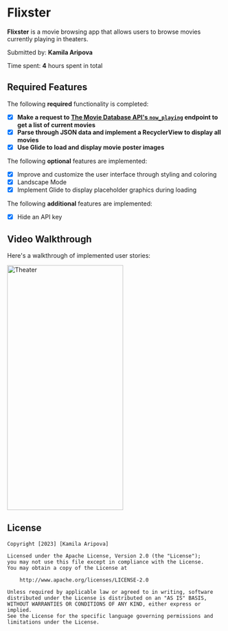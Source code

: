 # Flixster
**Flixster** is a movie browsing app that allows users to browse movies currently playing in theaters.

Submitted by: **Kamila Aripova**

Time spent: **4** hours spent in total

## Required Features

The following **required** functionality is completed:

- [X] **Make a request to [The Movie Database API's `now_playing`](https://developers.themoviedb.org/3/movies/get-now-playing) endpoint to get a list of current movies**
- [X] **Parse through JSON data and implement a RecyclerView to display all movies**
- [X] **Use Glide to load and display movie poster images**

The following **optional** features are implemented:

- [X] Improve and customize the user interface through styling and coloring
- [X] Landscape Mode
- [X] Implement Glide to display placeholder graphics during loading
  
The following **additional** features are implemented:

- [X] Hide an API key

## Video Walkthrough

Here's a walkthrough of implemented user stories:

<img src='./app/src/main/res/drawable/record.gif' title='Movie' width='270' height='570' alt='Theater' />


## License

    Copyright [2023] [Kamila Aripova]

    Licensed under the Apache License, Version 2.0 (the "License");
    you may not use this file except in compliance with the License.
    You may obtain a copy of the License at

        http://www.apache.org/licenses/LICENSE-2.0

    Unless required by applicable law or agreed to in writing, software
    distributed under the License is distributed on an "AS IS" BASIS,
    WITHOUT WARRANTIES OR CONDITIONS OF ANY KIND, either express or implied.
    See the License for the specific language governing permissions and
    limitations under the License.
